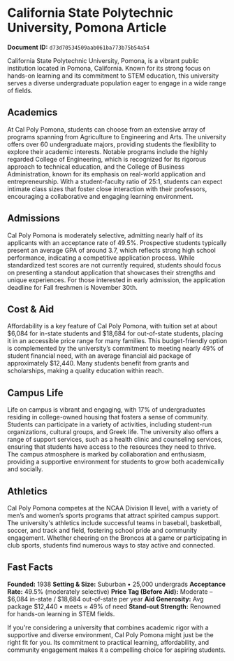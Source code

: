 # California State Polytechnic University, Pomona Article

**Document ID:** `d73d70534509aab061ba773b75b54a54`

California State Polytechnic University, Pomona, is a vibrant public institution located in Pomona, California. Known for its strong focus on hands-on learning and its commitment to STEM education, this university serves a diverse undergraduate population eager to engage in a wide range of fields.

## Academics
At Cal Poly Pomona, students can choose from an extensive array of programs spanning from Agriculture to Engineering and Arts. The university offers over 60 undergraduate majors, providing students the flexibility to explore their academic interests. Notable programs include the highly regarded College of Engineering, which is recognized for its rigorous approach to technical education, and the College of Business Administration, known for its emphasis on real-world application and entrepreneurship. With a student-faculty ratio of 25:1, students can expect intimate class sizes that foster close interaction with their professors, encouraging a collaborative and engaging learning environment.

## Admissions
Cal Poly Pomona is moderately selective, admitting nearly half of its applicants with an acceptance rate of 49.5%. Prospective students typically present an average GPA of around 3.7, which reflects strong high school performance, indicating a competitive application process. While standardized test scores are not currently required, students should focus on presenting a standout application that showcases their strengths and unique experiences. For those interested in early admission, the application deadline for Fall freshmen is November 30th.

## Cost & Aid
Affordability is a key feature of Cal Poly Pomona, with tuition set at about $6,084 for in-state students and $18,684 for out-of-state students, placing it in an accessible price range for many families. This budget-friendly option is complemented by the university’s commitment to meeting nearly 49% of student financial need, with an average financial aid package of approximately $12,440. Many students benefit from grants and scholarships, making a quality education within reach.

## Campus Life
Life on campus is vibrant and engaging, with 17% of undergraduates residing in college-owned housing that fosters a sense of community. Students can participate in a variety of activities, including student-run organizations, cultural groups, and Greek life. The university also offers a range of support services, such as a health clinic and counseling services, ensuring that students have access to the resources they need to thrive. The campus atmosphere is marked by collaboration and enthusiasm, providing a supportive environment for students to grow both academically and socially.

## Athletics
Cal Poly Pomona competes at the NCAA Division II level, with a variety of men’s and women’s sports programs that attract spirited campus support. The university's athletics include successful teams in baseball, basketball, soccer, and track and field, fostering school pride and community engagement. Whether cheering on the Broncos at a game or participating in club sports, students find numerous ways to stay active and connected.

## Fast Facts
**Founded:** 1938
**Setting & Size:** Suburban • 25,000 undergrads
**Acceptance Rate:** 49.5% (moderately selective)
**Price Tag (Before Aid):** Moderate – $6,084 in-state / $18,684 out-of-state per year
**Aid Generosity:** Avg package $12,440 • meets ≈ 49% of need
**Stand-out Strength:** Renowned for hands-on learning in STEM fields.

If you're considering a university that combines academic rigor with a supportive and diverse environment, Cal Poly Pomona might just be the right fit for you. Its commitment to practical learning, affordability, and community engagement makes it a compelling choice for aspiring students.
